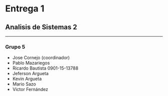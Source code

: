 # Entrega 1
## Analisis de Sistemas 2
---

### Grupo 5
- Jose Cornejo (coordinador)
- Pablo Mazariegos
- Ricardo Bautista 0901-15-13788
- Jeferson Argueta
- Kevin Argueta
- Mario Sazo
- Victor Fernández
